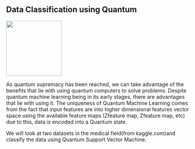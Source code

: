 ## Data Classification using Quantum

[<img src="https://qbraid-static.s3.amazonaws.com/logos/Launch_on_qBraid_black.png" width="150">](https://account.qbraid.com?gitHubUrl=https://github.com/Loe-web/Data-Classification-Using-Quantum.git)

As quantum supremacy has been reached, we can take advantage of the benefits that lie with using quantum computers to solve problems. Despite quantum machine learning being in its early stages, there are advantages that lie with using it. The uniqueness of Quantum Machine Learning comes from the fact that input features are into higher dimensional features vector space using the available feature maps (Zfeature map, Zfeature map, etc) due to this, data is encoded into a Quantum state.

We will look at two datasets in the medical field(from kaggle.com)and classify the data using Quantum Support Vector Machine.
